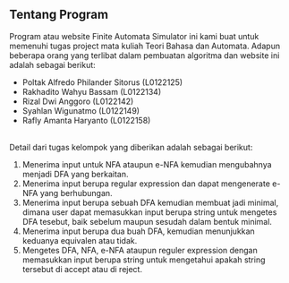 ## Tentang Program
Program atau website Finite Automata Simulator ini kami buat untuk memenuhi tugas project mata kuliah Teori Bahasa dan Automata. Adapun beberapa orang yang terlibat dalam pembuatan algoritma dan website ini adalah sebagai berikut:

- Poltak Alfredo Philander Sitorus (L0122125) 
- Rakhadito Wahyu Bassam (L0122134)
- Rizal Dwi Anggoro (L0122142)
- Syahlan Wigunatmo (L0122149)
- Rafly Amanta Haryanto (L0122158)

<br />
Detail dari tugas kelompok yang diberikan adalah sebagai berikut:

1. Menerima input untuk NFA ataupun e-NFA kemudian mengubahnya menjadi DFA yang berkaitan.
2. Menerima input berupa regular expression dan dapat mengenerate e-NFA yang berhubungan.
3. Menerima input berupa sebuah DFA kemudian membuat jadi minimal, dimana user dapat memasukkan input berupa string untuk mengetes DFA tesebut, baik sebelum maupun sesudah dalam bentuk minimal.
4. Menerima input berupa dua buah DFA, kemudian menunjukkan keduanya equivalen atau tidak.
5. Mengetes DFA, NFA, e-NFA ataupun reguler expression dengan memasukkan input berupa string untuk mengetahui apakah string tersebut di accept atau di reject.
